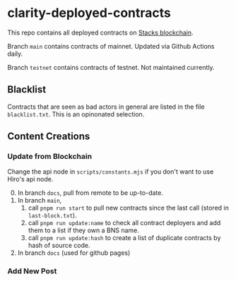 # clarity-deployed-contracts

This repo contains all deployed contracts on [Stacks blockchain](https://stacks.org).

Branch `main` contains contracts of mainnet. Updated via Github Actions daily.

Branch `testnet` contains contracts of testnet. Not maintained currently.

## Blacklist

Contracts that are seen as bad actors in general are listed in the file `blacklist.txt`. This is an opinonated selection.

## Content Creations

### Update from Blockchain

Change the api node in `scripts/constants.mjs` if you don't want to use Hiro's api node.

0. In branch `docs`, pull from remote to be up-to-date.
1. In branch `main`,
   1. call `pnpm run start` to pull new contracts since the last call (stored in `last-block.txt`).
   2. call `pnpm run update:name` to check all contract deployers and add them to a list if they own a BNS name.
   3. call `pnpm run update:hash` to create a list of duplicate contracts by hash of source code.
2. In branch `docs` (used for github pages)

### Add New Post
